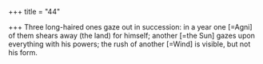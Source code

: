 +++
title = "44"

+++
 Three long-haired ones gaze out in succession: in a year one [=Agni] of  them shears away (the land) for himself;
another [=the Sun] gazes upon everything with his powers; the rush of  another [=Wind] is visible, but not his form.